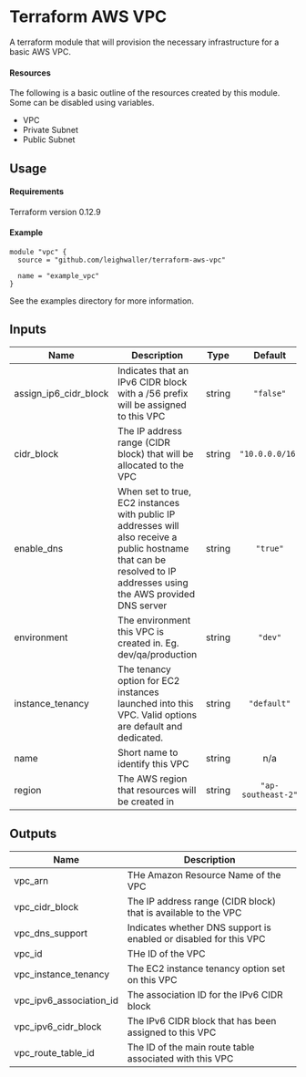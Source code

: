 # Terraform AWS VPC

A terraform module that will provision the necessary infrastructure for a basic AWS VPC.

#### Resources
The following is a basic outline of the resources created by this module. Some can be disabled using variables.
* VPC
* Private Subnet
* Public Subnet
    

## Usage

#### Requirements
Terraform version 0.12.9

#### Example

```hlc
module "vpc" {
  source = "github.com/leighwaller/terraform-aws-vpc"
  
  name = "example_vpc"
}
```

See the examples directory for more information. 


## Inputs

| Name | Description | Type | Default | Required |
|------|-------------|:----:|:-----:|:-----:|
| assign\_ip6\_cidr\_block | Indicates that an IPv6 CIDR block with a /56 prefix will be assigned to this VPC | string | `"false"` | no |
| cidr\_block | The IP address range (CIDR block) that will be allocated to the VPC | string | `"10.0.0.0/16"` | no |
| enable\_dns | When set to true, EC2 instances with public IP addresses will also receive a public hostname that can be resolved to IP addresses using the AWS provided DNS server | string | `"true"` | no |
| environment | The environment this VPC is created in. Eg. dev/qa/production | string | `"dev"` | no |
| instance\_tenancy | The tenancy option for EC2 instances launched into this VPC. Valid options are default and dedicated. | string | `"default"` | no |
| name | Short name to identify this VPC | string | n/a | yes |
| region | The AWS region that resources will be created in | string | `"ap-southeast-2"` | no |

## Outputs

| Name | Description |
|------|-------------|
| vpc\_arn | THe Amazon Resource Name of the VPC |
| vpc\_cidr\_block | The IP address range (CIDR block) that is available to the VPC |
| vpc\_dns\_support | Indicates whether DNS support is enabled or disabled for this VPC |
| vpc\_id | THe ID of the VPC |
| vpc\_instance\_tenancy | The EC2 instance tenancy option set on this VPC |
| vpc\_ipv6\_association\_id | The association ID for the IPv6 CIDR block |
| vpc\_ipv6\_cidr\_block | The IPv6 CIDR block that has been assigned to this VPC |
| vpc\_route\_table\_id | The ID of the main route table associated with this VPC |